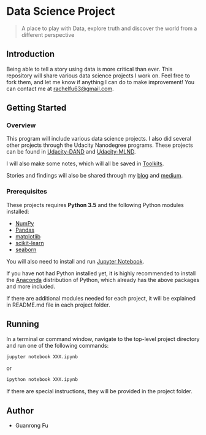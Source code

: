 # Data Science Project

> A place to play with Data, explore truth and discover the world from a different perspective

## Introduction

Being able to tell a story using data is more critical than ever. This repository will share various data science projects I work on. Feel free to fork them, and let me know if anything I can do to make improvement! You can contact me at rachelfu63@gmail.com.

## Getting Started

### Overview
This program will include various data science projects. I also did several other projects through the Udacity Nanodegree programs. These projects can be found in [Udacity-DAND](https://github.com/rachelfu/Udacity-DAND) and [Udacity-MLND](https://github.com/rachelfu/Udacity-MLND).

I will also make some notes, which will all be saved in [Toolkits](https://github.com/rachelfu/Toolkit).

Stories and findings will also be shared through my [blog](mukerong.com) and [medium](https://medium.com/@mukerong).

### Prerequisites

These projects requires **Python 3.5** and the following Python modules installed:

* [NumPy](http://www.numpy.org/)
* [Pandas](http://pandas.pydata.org)
* [matplotlib](http://matplotlib.org/)
* [scikit-learn](http://scikit-learn.org/stable/)
* [seaborn](https://seaborn.pydata.org)

You will also need to install and run [Jupyter Notebook](http://ipython.org/notebook.html).

If you have not had Python installed yet, it is highly recommended to install the [Anaconda](http://continuum.io/downloads) distribution of Python, which already has the above packages and more included.

If there are additional modules needed for each project, it will be explained in README.md file in each project folder.

## Running

In a terminal or command window, navigate to the top-level project directory and run one of the following commands:

```bash
jupyter notebook XXX.ipynb
```

or 

```bash
ipython notebook XXX.ipynb
```

If there are special instructions, they will be provided in the project folder.

## Author

* Guanrong Fu
